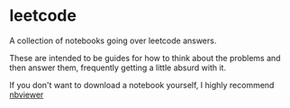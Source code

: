 # leetcode
A collection of notebooks going over leetcode answers.

These are intended to be guides for how to think about the problems and then answer them, frequently getting a little absurd with it.

If you don't want to download a notebook yourself, I highly recommend [nbviewer](https://nbviewer.org/)
